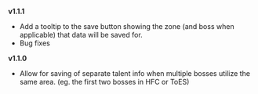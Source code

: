 **v1.1.1**
  - Add a tooltip to the save button showing the zone (and boss when applicable) that data will be saved for.
  - Bug fixes

**v1.1.0**
  - Allow for saving of separate talent info when multiple bosses utilize the same area. (eg. the first two bosses in HFC or ToES)
